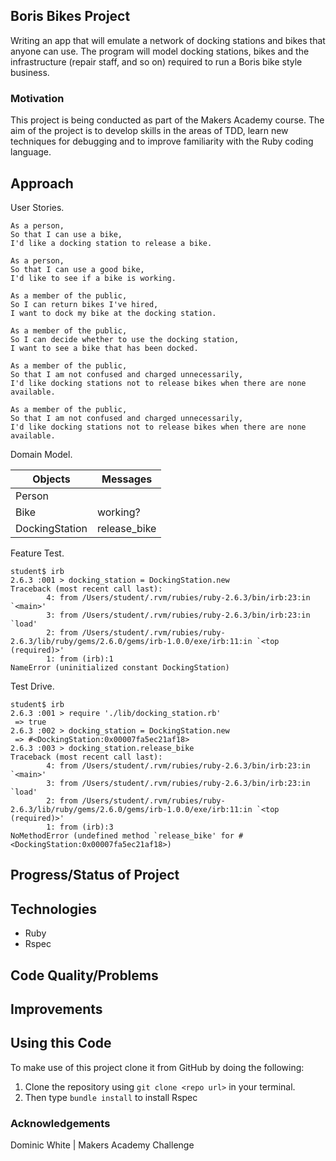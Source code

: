 ## Boris Bikes Project

Writing an app that will emulate a network of docking stations and bikes that anyone can use. The program will model docking stations, bikes and the infrastructure (repair staff, and so on) required to run a Boris bike style business.

### Motivation

This project is being conducted as part of the Makers Academy course. The aim of the project is to develop skills in the areas of TDD, learn new techniques for debugging and to improve familiarity with the Ruby coding language.

## Approach

User Stories.

```
As a person,
So that I can use a bike,
I'd like a docking station to release a bike.

As a person,
So that I can use a good bike,
I'd like to see if a bike is working.

As a member of the public,
So I can return bikes I've hired,
I want to dock my bike at the docking station.

As a member of the public,
So I can decide whether to use the docking station,
I want to see a bike that has been docked.

As a member of the public,
So that I am not confused and charged unnecessarily,
I'd like docking stations not to release bikes when there are none available.

As a member of the public,
So that I am not confused and charged unnecessarily,
I'd like docking stations not to release bikes when there are none available.
```

Domain Model.

Objects  | Messages
------------- | -------------
Person  |
Bike  | working?
DockingStation | release_bike

Feature Test.
```
student$ irb
2.6.3 :001 > docking_station = DockingStation.new
Traceback (most recent call last):
        4: from /Users/student/.rvm/rubies/ruby-2.6.3/bin/irb:23:in `<main>'
        3: from /Users/student/.rvm/rubies/ruby-2.6.3/bin/irb:23:in `load'
        2: from /Users/student/.rvm/rubies/ruby-2.6.3/lib/ruby/gems/2.6.0/gems/irb-1.0.0/exe/irb:11:in `<top (required)>'
        1: from (irb):1
NameError (uninitialized constant DockingStation)
```
Test Drive.
```
student$ irb
2.6.3 :001 > require './lib/docking_station.rb'
 => true
2.6.3 :002 > docking_station = DockingStation.new
 => #<DockingStation:0x00007fa5ec21af18>
2.6.3 :003 > docking_station.release_bike
Traceback (most recent call last):
        4: from /Users/student/.rvm/rubies/ruby-2.6.3/bin/irb:23:in `<main>'
        3: from /Users/student/.rvm/rubies/ruby-2.6.3/bin/irb:23:in `load'
        2: from /Users/student/.rvm/rubies/ruby-2.6.3/lib/ruby/gems/2.6.0/gems/irb-1.0.0/exe/irb:11:in `<top (required)>'
        1: from (irb):3
NoMethodError (undefined method `release_bike' for #<DockingStation:0x00007fa5ec21af18>)
```

## Progress/Status of Project


## Technologies
* Ruby
* Rspec

## Code Quality/Problems


## Improvements


## Using this Code
To make use of this project clone it from GitHub by doing the following:

1. Clone the repository using `git clone <repo url>` in your terminal.
2. Then type `bundle install` to install Rspec


### Acknowledgements

Dominic White |
Makers Academy Challenge

